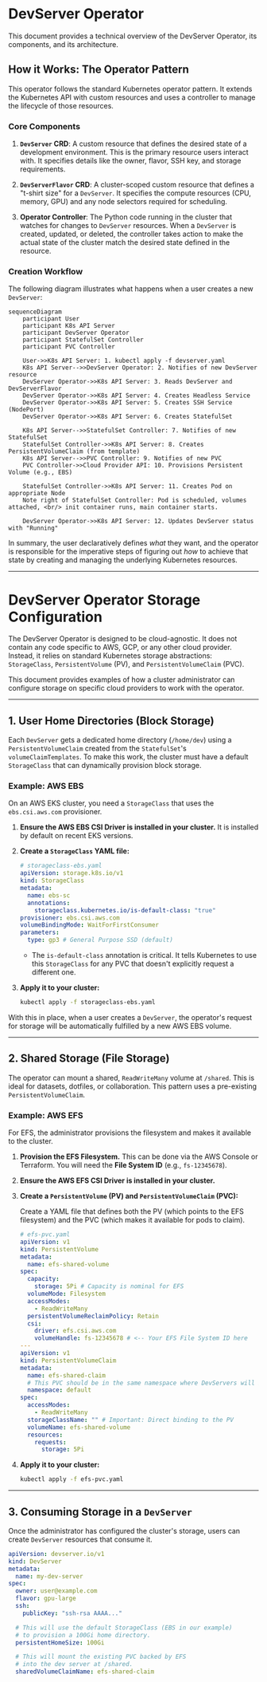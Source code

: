 # DevServer Operator

This document provides a technical overview of the DevServer Operator, its components, and its architecture.

## How it Works: The Operator Pattern

This operator follows the standard Kubernetes operator pattern. It extends the Kubernetes API with custom resources and uses a controller to manage the lifecycle of those resources.

### Core Components

1.  **`DevServer` CRD**: A custom resource that defines the desired state of a development environment. This is the primary resource users interact with. It specifies details like the owner, flavor, SSH key, and storage requirements.

2.  **`DevServerFlavor` CRD**: A cluster-scoped custom resource that defines a "t-shirt size" for a `DevServer`. It specifies the compute resources (CPU, memory, GPU) and any node selectors required for scheduling.

3.  **Operator Controller**: The Python code running in the cluster that watches for changes to `DevServer` resources. When a `DevServer` is created, updated, or deleted, the controller takes action to make the actual state of the cluster match the desired state defined in the resource.

### Creation Workflow

The following diagram illustrates what happens when a user creates a new `DevServer`:

```mermaid
sequenceDiagram
    participant User
    participant K8s API Server
    participant DevServer Operator
    participant StatefulSet Controller
    participant PVC Controller

    User->>K8s API Server: 1. kubectl apply -f devserver.yaml
    K8s API Server-->>DevServer Operator: 2. Notifies of new DevServer resource
    DevServer Operator->>K8s API Server: 3. Reads DevServer and DevServerFlavor
    DevServer Operator->>K8s API Server: 4. Creates Headless Service
    DevServer Operator->>K8s API Server: 5. Creates SSH Service (NodePort)
    DevServer Operator->>K8s API Server: 6. Creates StatefulSet
    
    K8s API Server-->>StatefulSet Controller: 7. Notifies of new StatefulSet
    StatefulSet Controller->>K8s API Server: 8. Creates PersistentVolumeClaim (from template)
    K8s API Server-->>PVC Controller: 9. Notifies of new PVC
    PVC Controller->>Cloud Provider API: 10. Provisions Persistent Volume (e.g., EBS)
    
    StatefulSet Controller->>K8s API Server: 11. Creates Pod on appropriate Node
    Note right of StatefulSet Controller: Pod is scheduled, volumes attached, <br/> init container runs, main container starts.
    
    DevServer Operator->>K8s API Server: 12. Updates DevServer status with "Running"
```

In summary, the user declaratively defines *what* they want, and the operator is responsible for the imperative steps of figuring out *how* to achieve that state by creating and managing the underlying Kubernetes resources.

---

# DevServer Operator Storage Configuration

The DevServer Operator is designed to be cloud-agnostic. It does not contain any code specific to AWS, GCP, or any other cloud provider. Instead, it relies on standard Kubernetes storage abstractions: `StorageClass`, `PersistentVolume` (PV), and `PersistentVolumeClaim` (PVC).

This document provides examples of how a cluster administrator can configure storage on specific cloud providers to work with the operator.

---

## 1. User Home Directories (Block Storage)

Each `DevServer` gets a dedicated home directory (`/home/dev`) using a `PersistentVolumeClaim` created from the `StatefulSet`'s `volumeClaimTemplates`. To make this work, the cluster must have a default `StorageClass` that can dynamically provision block storage.

### Example: AWS EBS

On an AWS EKS cluster, you need a `StorageClass` that uses the `ebs.csi.aws.com` provisioner.

1.  **Ensure the AWS EBS CSI Driver is installed in your cluster.** It is installed by default on recent EKS versions.

2.  **Create a `StorageClass` YAML file:**

    ```yaml
    # storageclass-ebs.yaml
    apiVersion: storage.k8s.io/v1
    kind: StorageClass
    metadata:
      name: ebs-sc
      annotations:
        storageclass.kubernetes.io/is-default-class: "true"
    provisioner: ebs.csi.aws.com
    volumeBindingMode: WaitForFirstConsumer
    parameters:
      type: gp3 # General Purpose SSD (default)
    ```
    *   The `is-default-class` annotation is critical. It tells Kubernetes to use this `StorageClass` for any PVC that doesn't explicitly request a different one.

3.  **Apply it to your cluster:**
    ```bash
    kubectl apply -f storageclass-ebs.yaml
    ```

With this in place, when a user creates a `DevServer`, the operator's request for storage will be automatically fulfilled by a new AWS EBS volume.

---

## 2. Shared Storage (File Storage)

The operator can mount a shared, `ReadWriteMany` volume at `/shared`. This is ideal for datasets, dotfiles, or collaboration. This pattern uses a pre-existing `PersistentVolumeClaim`.

### Example: AWS EFS

For EFS, the administrator provisions the filesystem and makes it available to the cluster.

1.  **Provision the EFS Filesystem.** This can be done via the AWS Console or Terraform. You will need the **File System ID** (e.g., `fs-12345678`).

2.  **Ensure the AWS EFS CSI Driver is installed in your cluster.**

3.  **Create a `PersistentVolume` (PV) and `PersistentVolumeClaim` (PVC):**

    Create a YAML file that defines both the PV (which points to the EFS filesystem) and the PVC (which makes it available for pods to claim).

    ```yaml
    # efs-pvc.yaml
    apiVersion: v1
    kind: PersistentVolume
    metadata:
      name: efs-shared-volume
    spec:
      capacity:
        storage: 5Pi # Capacity is nominal for EFS
      volumeMode: Filesystem
      accessModes:
        - ReadWriteMany
      persistentVolumeReclaimPolicy: Retain
      csi:
        driver: efs.csi.aws.com
        volumeHandle: fs-12345678 # <-- Your EFS File System ID here
    ---
    apiVersion: v1
    kind: PersistentVolumeClaim
    metadata:
      name: efs-shared-claim
      # This PVC should be in the same namespace where DevServers will be created
      namespace: default 
    spec:
      accessModes:
        - ReadWriteMany
      storageClassName: "" # Important: Direct binding to the PV
      volumeName: efs-shared-volume
      resources:
        requests:
          storage: 5Pi
    ```

4.  **Apply it to your cluster:**
    ```bash
    kubectl apply -f efs-pvc.yaml
    ```

---

## 3. Consuming Storage in a `DevServer`

Once the administrator has configured the cluster's storage, users can create `DevServer` resources that consume it.

```yaml
apiVersion: devserver.io/v1
kind: DevServer
metadata:
  name: my-dev-server
spec:
  owner: user@example.com
  flavor: gpu-large
  ssh:
    publicKey: "ssh-rsa AAAA..."

  # This will use the default StorageClass (EBS in our example)
  # to provision a 100Gi home directory.
  persistentHomeSize: 100Gi

  # This will mount the existing PVC backed by EFS
  # into the dev server at /shared.
  sharedVolumeClaimName: efs-shared-claim
```
